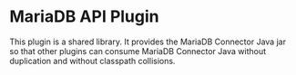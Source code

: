 # MariaDB API Plugin

This plugin is a shared library. It provides the MariaDB Connector Java jar so that other plugins can consume MariaDB Connector Java without duplication and without classpath collisions.

